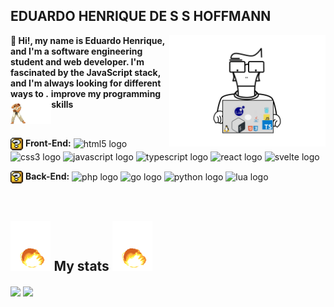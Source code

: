<div>
  <h2> EDUARDO HENRIQUE DE S S HOFFMANN </h2>
   <img align="right" src="https://github.com/EduDevHe/EduDevHE/blob/main/Edu%20dev.gif" alt="this slowpoke moves"  width="250" />
    
   <p><strong>👋 Hi!, my name is Eduardo Henrique, and I'm a software engineering student and web developer. I'm fascinated by the JavaScript stack, and I'm always looking for different ways to .</strong>
   <strong >improve my programming skills</strong><img align="left" src="https://github.com/EduDevHe/EduDevHE/blob/main/ryu%20(2).gif" height="40"/> 
   </p>
   <br>
  
 <P>
  <img align="center" src="https://github.com/EduDevHe/EduDevHE/blob/main/smw-block.gif" height="20"/> <strong align="center">Front-End:</strong>
  <img align="center" src="https://img.shields.io/badge/HTML5-E34F26?logo=html5&logoColor=white&style=for-the-badge" height="20" alt="html5 logo"  />
  <img align="center" src="https://img.shields.io/badge/CSS3-1572B6?logo=css3&logoColor=white&style=for-the-badge" height="20" alt="css3 logo"  />
  <img align="center" src="https://img.shields.io/badge/JavaScript-F7DF1E?logo=javascript&logoColor=black&style=for-the-badge" height="20"  alt="javascript logo"  />
  <img align="center" src="https://img.shields.io/badge/TypeScript-3178C6?logo=typescript&logoColor=white&style=for-the-badge" height="20" alt="typescript logo"  />

  <img align="center" src="https://img.shields.io/badge/React-61DAFB?logo=react&logoColor=black&style=for-the-badge" height="20" alt="react logo"  />
  <img align="center" src="https://img.shields.io/badge/Svelte-FF3E00?logo=svelte&logoColor=white&style=for-the-badge" height="20" alt="svelte logo"  />
 </P>
 <p>
    <img align="center"  src="https://github.com/EduDevHe/EduDevHE/blob/main/smw-block.gif" height="20"/> <strong align="center">Back-End:</strong>
    <img align="center" src="https://img.shields.io/badge/PHP-777BB4?logo=php&logoColor=black&style=for-the-badge" height="20" alt="php logo"  />
    <img align="center" src="https://img.shields.io/badge/Go-00ADD8?logo=go&logoColor=white&style=for-the-badge" height="20" alt="go logo"  />  
    <img align="center" src="https://img.shields.io/badge/Python-3776AB?logo=python&logoColor=white&style=for-the-badge" height="20" alt="python logo"  />
    <img align="center" src="https://img.shields.io/badge/Lua-2C2D72?logo=lua&logoColor=white&style=for-the-badge" height="20" alt="lua logo"  />
 </p> 
</div>

<br>

<h2> <img  height="80"  src="https://github.com/EduDevHe/EduDevHE/blob/main/hej.gif"/> My stats <img  height="80"  src="https://github.com/EduDevHe/EduDevHE/blob/main/hej.gif"/></h2>
<div style="display: inline-block;">
  <img align="center" 
  height="200em" src="https://github-readme-stats.vercel.app/api?username=EduDevHe&repo=github-readme-stats&theme=swift"
   />
  <img
    align="center"
    height="200em"
    src="https://github-readme-stats.vercel.app/api/top-langs/?username=EduDevHe&layout=compact&locale=pt-br&langs_count=20&theme=swift"
  />
</div>
